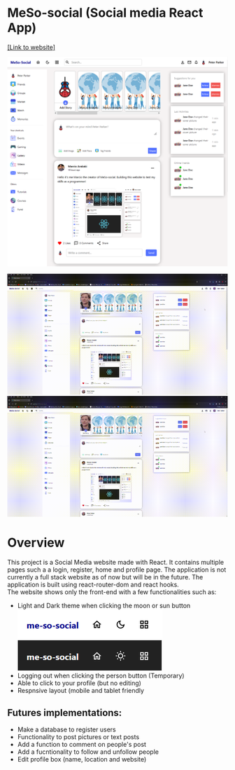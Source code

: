 # MeSo-social (Social media React App)

[[Link to website]](https://marcioarak.github.io/meso-social/)

<img src="./images/homepage.png">

![Alt Text](./images/profile.gif)
![Alt Text](./images/profile.gif)

# Overview

This project is a Social Media website made with React. It contains multiple pages such a a login, register, home and profile page. The application is not currently a full stack website as of now but will be in the future.
The application is built using react-router-dom and react hooks.  
The website shows only the front-end with a few functionalities such as:

- Light and Dark theme when clicking the moon or sun button  
  <img src="./images/theme-light.png">  
  <img src="./images/theme-dark.png">
- Logging out when clicking the person button (Temporary)
- Able to click to your profile (but no editing)
- Respnsive layout (mobile and tablet friendly

## Futures implementations:

- Make a database to register users
- Functionality to post pictures or text posts
- Add a function to comment on people's post
- Add a fucntionality to follow and unfollow people
- Edit profile box (name, location and website)
